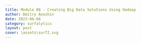 ```yaml
---
title: Module 08 - Creating Big Data Solutions Using Hadoop
author: Dmitry Anoshin 
date: 2023-06-04
category: surfalytics
layout: post
cover: \assets\surf2.svg
---
```

